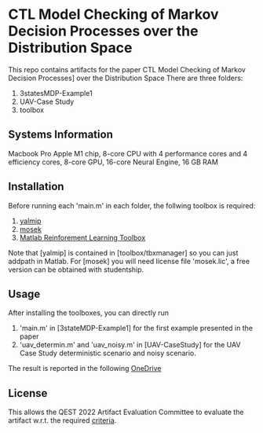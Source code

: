 # CTL Model Checking of Markov Decision Processes over the Distribution Space

This repo contains artifacts for the paper CTL Model Checking of Markov Decision Processes] over the Distribution Space
There are three folders:

1. 3statesMDP-Example1
2. UAV-Case Study
3. toolbox

## Systems Information

Macbook Pro Apple M1 chip,
8-core CPU with 4 performance cores and 4 efficiency cores,
8-core GPU,
16-core Neural Engine,
16 GB RAM

## Installation

Before running each 'main.m' in each folder, the follwing toolbox is required:

1. [yalmip](https://yalmip.github.io/tutorial/installation/)
2. [mosek](https://www.mosek.com)
3. [Matlab Reinforement Learning Toolbox](https://www.mathworks.com/products/reinforcement-learning.html)

Note that [yalmip] is contained in [toolbox/tbxmanager] so you can just addpath in Matlab. For [mosek] you will need license file 'mosek.lic', a free version can be obtained with studentship.

## Usage

After installing the toolboxes, you can directly run 
1. 'main.m' in [3stateMDP-Example1] for the first example presented in the paper
2. 'uav_determin.m' and 'uav_noisy.m' in [UAV-CaseStudy] for the UAV Case Study deterministic scenario and noisy scenario.

The result is reported in the following [OneDrive](https://unioxfordnexus-my.sharepoint.com/:f:/r/personal/lina3904_ox_ac_uk/Documents/UAV%20Case%20Study%20Results?csf=1&web=1&e=H16KpD)


## License
This allows the QEST 2022 Artifact Evaluation Committee to evaluate the artifact w.r.t. the required [criteria](https://www.qest.org/qest2022/artifacts.html#artifact-guidelines).

